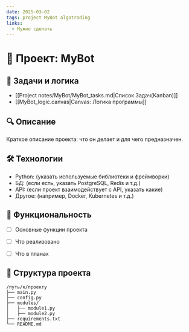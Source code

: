 ```yaml
---
date: 2025-03-02
tags: project MyBot algotrading
links:
  - Нужно сделать
---
```


# 📌 Проект: MyBot

## 📝 Задачи и логика
- [[Project notes/MyBot/MyBot_tasks.md|Список Задач(Kanban)]]
- [[MyBot_logic.canvas|Canvas: Логика программы]]



## 🔍 Описание
Краткое описание проекта: что он делает и для чего предназначен.

## 🛠️ Технологии
- Python: (указать используемые библиотеки и фреймворки)
- БД: (если есть, указать PostgreSQL, Redis и т.д.)
- API: (если проект взаимодействует с API, указать какие)
- Другое: (например, Docker, Kubernetes и т.д.)

## 🎯 Функциональность
- [ ] Основные функции проекта
- [ ] Что реализовано
- [ ] Что в планах


## 📂 Структура проекта
```plaintext
/путь/к/проекту
├── main.py
├── config.py
├── modules/
│   ├── module1.py
│   ├── module2.py
├── requirements.txt
└── README.md
